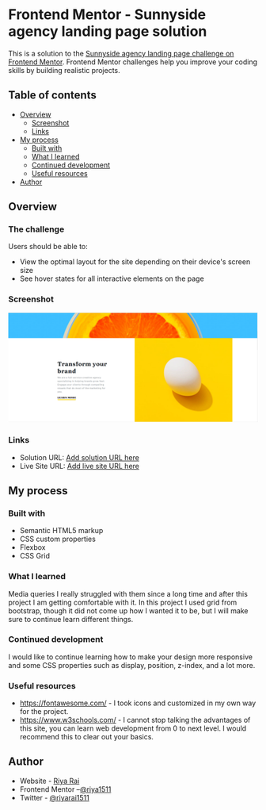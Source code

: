 # Frontend Mentor - Sunnyside agency landing page solution

This is a solution to the [Sunnyside agency landing page challenge on Frontend Mentor](https://www.frontendmentor.io/challenges/sunnyside-agency-landing-page-7yVs3B6ef). Frontend Mentor challenges help you improve your coding skills by building realistic projects.

## Table of contents

- [Overview](#overview)
  - [Screenshot](#screenshot)
  - [Links](#links)
- [My process](#my-process)
  - [Built with](#built-with)
  - [What I learned](#what-i-learned)
  - [Continued development](#continued-development)
  - [Useful resources](#useful-resources)
- [Author](#author)

## Overview

### The challenge

Users should be able to:

- View the optimal layout for the site depending on their device's screen size
- See hover states for all interactive elements on the page

### Screenshot

![](./Screenshot.png)

### Links

- Solution URL: [Add solution URL here](https://your-solution-url.com)
- Live Site URL: [Add live site URL here](https://your-live-site-url.com)

## My process

### Built with

- Semantic HTML5 markup
- CSS custom properties
- Flexbox
- CSS Grid

### What I learned

Media queries I really struggled with them since a long time and after this project I am getting comfortable with it. In this project I used grid from bootstrap, though it did not come up how I wanted it to be, but I will make sure to continue learn different things.

### Continued development

I would like to continue learning how to make your design more responsive and some CSS properties such as display, position, z-index, and a lot more.

### Useful resources

- https://fontawesome.com/ - I took icons and customized in my own way for the project.
- https://www.w3schools.com/ - I cannot stop talking the advantages of this site, you can learn web development from 0 to next level. I would recommend this to clear out your basics.

## Author

- Website - [Riya Rai](https://www.your-site.com)
- Frontend Mentor –[@riya1511](https://www.frontendmentor.io/profile/riya1511)
- Twitter - [@riyarai1511]( https://twitter.com/riyarai1511)
